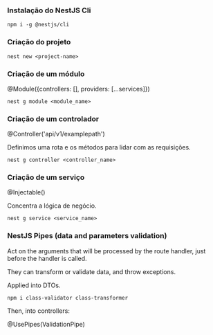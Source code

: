 ### Instalação do NestJS Cli
```
npm i -g @nestjs/cli
```

### Criação do projeto
```
nest new <project-name>
```

### Criação de um módulo
@Module({controllers: [], providers: [...services]})
```
nest g module <module_name>
```

### Criação de um controlador
@Controller('api/v1/examplepath')

Definimos uma rota e os métodos para lidar com as requisições.
```
nest g controller <controller_name>
```

### Criação de um serviço
@Injectable()

Concentra a lógica de negócio.
```
nest g service <service_name>
```

### NestJS Pipes (data and parameters validation)
Act on the arguments that will be processed by the route handler, just before the handler is called.

They can transform or validate data, and throw exceptions.

Applied into DTOs.
```
npm i class-validator class-transformer
```

Then, into controllers:

@UsePipes(ValidationPipe)